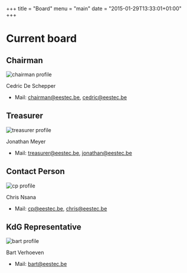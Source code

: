 +++
title = "Board"
menu = "main"
date = "2015-01-29T13:33:01+01:00"
+++

Current board
=============

Chairman
--------
![chairman profile](/img/cedric_de_schepper.jpg)

Cedric De Schepper

* Mail: <chairman@eestec.be>, <cedric@eestec.be>

Treasurer
---------
![treasurer profile](/img/jonathan_meyer.jpg)

Jonathan Meyer

* Mail: <treasurer@eestec.be>, <jonathan@eestec.be>

Contact Person
--------------
![cp profile](/img/chris_nsana.jpg)

Chris Nsana

* Mail: <cp@eestec.be>, <chris@eestec.be>

KdG Representative
------------------

![bart profile](/img/bart_verhoeven.jpg)

Bart Verhoeven

* Mail: <bart@eestec.be>

